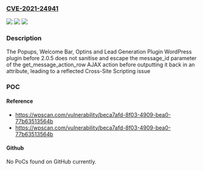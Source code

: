 ### [CVE-2021-24941](https://cve.mitre.org/cgi-bin/cvename.cgi?name=CVE-2021-24941)
![](https://img.shields.io/static/v1?label=Product&message=Popups%2C%20Welcome%20Bar%2C%20Optins%20and%20Lead%20Generation%20Plugin%20%E2%80%93%20Icegram&color=blue)
![](https://img.shields.io/static/v1?label=Version&message=2.0.5%3C%202.0.5%20&color=brighgreen)
![](https://img.shields.io/static/v1?label=Vulnerability&message=CWE-79%20Cross-site%20Scripting%20(XSS)&color=brighgreen)

### Description

The Popups, Welcome Bar, Optins and Lead Generation Plugin WordPress plugin before 2.0.5 does not sanitise and escape the message_id parameter of the get_message_action_row AJAX action before outputting it back in an attribute, leading to a reflected Cross-Site Scripting issue

### POC

#### Reference
- https://wpscan.com/vulnerability/beca7afd-8f03-4909-bea0-77b63513564b
- https://wpscan.com/vulnerability/beca7afd-8f03-4909-bea0-77b63513564b

#### Github
No PoCs found on GitHub currently.

